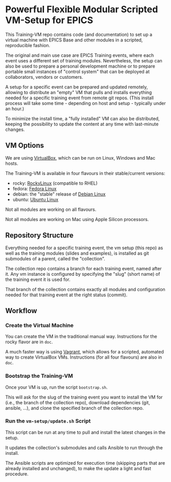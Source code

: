 # Powerful Flexible Modular Scripted VM-Setup for EPICS

This Training-VM repo contains code (and documentation)
to set up a virtual machine with EPICS Base and other modules
in a scripted, reproducible fashion.

The original and main use case are EPICS Training events,
where each event uses a different set of training modules.
Nevertheless, the setup can also be used
to prepare a personal development machine
or to prepare portable small instances of "control system"
that can be deployed at collaborators, vendors or customers.

A setup for a specific event can be prepared and updated remotely,
allowing to distribute an "empty" VM
that pulls and installs everything needed for a specific training event
from remote git repos.
(This install process will take some time - depending on host and setup -
typically under an hour.)

To minimize the install time,
a "fully installed" VM can also be distributed,
keeping the possibility to update the content at any time
with last-minute changes.

## VM Options

We are using [VirtualBox](https://www.oracle.com/virtualization/virtualbox/),
which can be run on Linux, Windows and Mac hosts.

The Training-VM is available in four flavours in their stable/current versions:
- rocky: [RockyLinux](https://rockylinux.org/) (compatible to RHEL)
- fedora: [Fedora Linux](https://fedoraproject.org/)
- debian: the "stable" release of [Debian Linux](https://www.debian.org/)
- ubuntu: [Ubuntu Linux](https://ubuntu.com/)

Not all modules are working on all flavours. 

Not all modules are working on Mac using Apple Silicon processors.

## Repository Structure

Everything needed for a specific training event,
the vm setup (this repo) as well as the training modules (slides and examples),
is installed as git submodules of a parent, called the "collection".

The collection repo contains a branch for each training event, named after it.
Any vm instance is configured
by specifying the "slug" (short name) of the training event it is used for.

That branch of the collection contains exactly all modules and configuration
needed for that training event at the right status (commit).

## Workflow

### Create the Virtual Machine

You can create the VM in the traditional manual way.
Instructions for the rocky flavor are in `doc`.

A much faster way is using [Vagrant](https://www.vagrantup.com/),
which allows for a scripted, automated way to create VirtualBox VMs.
Instructions (for all four flavours) are also in `doc`.

### Bootstrap the Training-VM

Once your VM is up, run the script `bootstrap.sh`.

This will ask for the slug of the training event
you want to install the VM for
(i.e., the branch of the collection repo),
download dependencies (git, ansible, ...),
and clone the specified branch of the collection repo.

### Run the `vm-setup/update.sh` Script

This script can be run at any time to pull and install
the latest changes in the setup.

It updates the collection's submodules
and calls Ansible to run through the install.

The Ansible scripts are optimized for execution time
(skipping parts that are already installed and unchanged),
to make the update a light and fast procedure.
